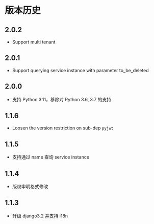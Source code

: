 # 版本历史
## 2.0.2
- Support multi tenant 

## 2.0.1
- Support querying service instance with parameter to_be_deleted 

## 2.0.0
- 支持 Python 3.11，移除对 Python 3.6, 3.7 的支持

## 1.1.6
- Loosen the version restriction on sub-dep `pyjwt`

## 1.1.5
- 支持通过 name 查询 service instance

## 1.1.4
- 版权申明格式修改

## 1.1.3
- 升级 django3.2 并支持 i18n
